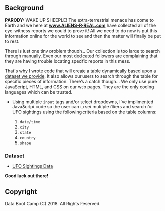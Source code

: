 ## Background

**PARODY:** 
WAKE UP SHEEPLE! The extra-terrestrial menace has come to Earth and we here at **www.ALIENS-R-REAL.com** have collected all of the eye-witness reports we could to prove it! All we need to do now is put this information online for the world to see and then the matter will finally be put to rest.

There is just one tiny problem though... Our collection is too large to search through manually. Even our most dedicated followers are complaining that they are having trouble locating specific reports in this mess.

That's why I wrote code that will create a table dynamically based upon a [dataset we provide](Data/data.js). It also allows our users to search through the table for specific pieces of information. There's a catch though... We only use pure JavaScript, HTML, and CSS on our web pages. They are the only coding languages which can be trusted.


* Using multiple `input` tags and/or select dropdowns, I've implimented JavaScript code so the user can to set multiple filters and search for UFO sightings using the following criteria based on the table columns: 

  1. `date/time`
  2. `city`
  3. `state`
  4. `country`
  5. `shape`


### Dataset

* [UFO Sightings Data](Data/data.js)

**Good luck out there!**

## Copyright

Data Boot Camp (C) 2018. All Rights Reserved.
